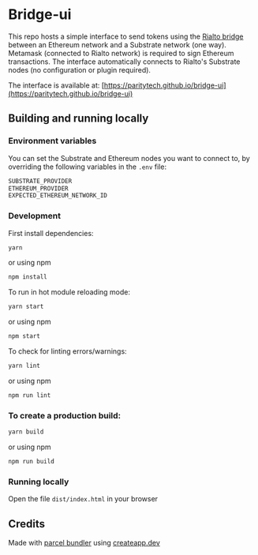 # Bridge-ui

This repo hosts a simple interface to send tokens using the [Rialto bridge](https://github.com/paritytech/parity-bridges-common) between an Ethereum network and a Substrate network (one way).
Metamask (connected to Rialto network) is required to sign Ethereum transactions. The interface automatically connects to Rialto's Substrate nodes (no configuration or plugin required).

The interface is available at: [https://paritytech.github.io/bridge-ui](https://paritytech.github.io/bridge-ui)

## Building and running locally

### Environment variables

You can set the Substrate and Ethereum nodes you want to connect to, by overriding the following variables in the `.env` file:
```bash
SUBSTRATE_PROVIDER
ETHEREUM_PROVIDER
EXPECTED_ETHEREUM_NETWORK_ID
```

### Development
First install dependencies:

```sh
yarn
```
or using npm
```sh
npm install
```

To run in hot module reloading mode:

```sh
yarn start
```
or using npm
```sh
npm start
```

To check for linting errors/warnings:

```sh
yarn lint
```
or using npm
```sh
npm run lint
```

### To create a production build:

```sh
yarn build
```
or using npm
```sh
npm run build
```

### Running locally

Open the file `dist/index.html` in your browser

## Credits

Made with [parcel bundler](https://github.com/parcel-bundler/parcel) using [createapp.dev](https://createapp.dev/)
